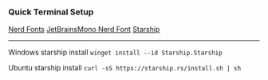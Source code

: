 ### Quick Terminal Setup

[Nerd Fonts](https://www.nerdfonts.com/font-downloads)
[JetBrainsMono Nerd Font](https://github.com/ryanoasis/nerd-fonts/releases/download/v2.3.3/JetBrainsMono.zip)
[Starship](https://starship.rs/)


---
Windows starship install `winget install --id Starship.Starship`


Ubuntu starship install `curl -sS https://starship.rs/install.sh | sh`